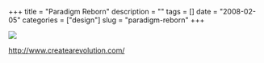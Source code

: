 +++
title = "Paradigm Reborn"
description = ""
tags = []
date = "2008-02-05"
categories = ["design"]
slug = "paradigm-reborn"
+++


 

  <div id="screens-thumbs" class="clearfix">
    <div class="txt-center" id="design-submission"><a href="http://www.createarevolution.com/"><img id='bluga-thumbnail-986' class='bluga-thumbnail large' src='/media/bluga/
wt47f27ef9e3b4a_0.jpg'/></a></div>  
  </div>   
<p><a href="http://www.createarevolution.com/">http://www.createarevolution.com/</a></p>




